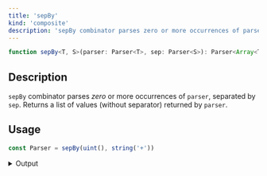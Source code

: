 ```yaml
---
title: 'sepBy'
kind: 'composite'
description: 'sepBy combinator parses zero or more occurrences of parser, separated by sep. Returns a list of values (without separator) returned by parser.'
---
```


```typescript {{ withLineNumbers: false }}
function sepBy<T, S>(parser: Parser<T>, sep: Parser<S>): Parser<Array<T>>
```

## Description

`sepBy` combinator parses *zero* or more occurrences of `parser`, separated by `sep`. Returns a list of values (without separator) returned by `parser`.

## Usage

```typescript
const Parser = sepBy(uint(), string('+'))
```

<details>
  <summary>Output</summary>

  ### Success

  ```typescript
  run(Parser).with('1+2+3+4')

  {
    kind: 'success',
    state: { text: '1+2+3+4', index: 7 },
    value: [ 1, 2, 3, 4 ]
  }
  ```

  ```typescript
  run(Parser).with('1-two')

  {
    kind: 'success',
    state: { text: '1-two', index: 1 },
    value: [ 1 ]
  }
  ```

  ### Failure

  ```typescript
  run(Parser).with('one+two')

  {
    kind: 'failure',
    state: { text: 'one+two', index: 0 },
    expected: 'unsigned integer'
  }
  ```
</details>
